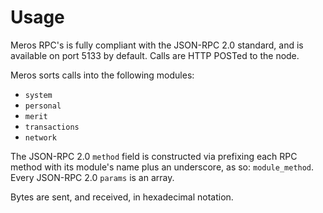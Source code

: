 # Usage

Meros RPC's is fully compliant with the JSON-RPC 2.0 standard, and is available on port 5133 by default. Calls are HTTP POSTed to the node.

Meros sorts calls into the following modules:
- `system`
- `personal`
- `merit`
- `transactions`
- `network`

The JSON-RPC 2.0 `method` field is constructed via prefixing each RPC method with its module's name plus an underscore, as so: `module_method`. Every JSON-RPC 2.0 `params` is an array.

Bytes are sent, and received, in hexadecimal notation.
